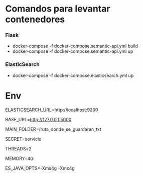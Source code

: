 # Comandos para levantar contenedores

### Flask
- docker-compose -f docker-compose.semantic-api.yml build
- docker-compose -f docker-compose.semantic-api.yml up

### ElasticSearch
- docker-compose -f docker-compose.elasticsearch.yml up

# Env
ELASTICSEARCH_URL=http://localhost:9200

BASE_URL=http://127.0.0.1:5000

MAIN_FOLDER=/ruta_donde_se_guardaran_txt

SECRET=servicio

THREADS=2

MEMORY=4G

ES_JAVA_OPTS=-Xms4g -Xmx4g
